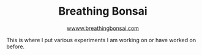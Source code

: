<h1 align="center">
  Breathing Bonsai
</h1>

<p style="text-align: center;">
<a href="www.breathingbonsai.com">wwww.breathingbonsai.com</a>
</a>

This is where I put various experiments I am working on or have worked on before. 